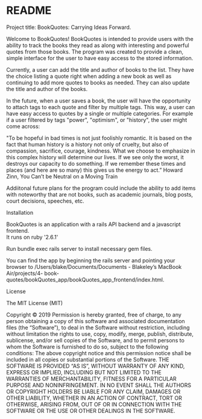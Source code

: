 # README

Project title: BookQuotes: Carrying Ideas Forward.

Welcome to BookQuotes! BookQuotes is intended to provide users with the ability to track the books they read as along with interesting and powerful quotes from those books. The program was created to provide a clean, simple interface for the user to have easy access to the stored information. 

Currently, a user can add the title and author of books to the list. They have the choice listing a quote right when adding a new book as well as continuing to add more quotes to books as needed. They can also update the title and author of the books.  

In the future, when a user saves a book, the user will have the opportunity to attach tags to each quote and filter by multiple tags. This way, a user can have easy access to quotes by a single or multiple categories. For example if a user filtered by tags "power", "optimism", or "history", the user might come across:

"To be hopeful in bad times is not just foolishly romantic. It is based on the fact that human history is a history not only of cruelty, but also of compassion, sacrifice, courage, kindness. What we choose to emphasize in this complex history will determine our lives. If we see only the worst, it destroys our capacity to do something. If we remember these times and places (and here are so many) this gives us the energy to act.” Howard Zinn, You Can’t be Neutral on a Moving Train 

Addiitonal future plans for the program could include the ability to add items with noteworthy that are not books, such as academic journals, blog posts, court decisions, speeches, etc.

  
Installation

BookQuotes is an application with a rails API backend and a javascript frontend.  
It runs on ruby '2.6.1'

Run bundle exec rails server to install necessary gem files. 

You can find the app by beginning the rails server and pointing your browser to /Users/blake/Documents/Documents - Blakeley’s MacBook Air/projects/4- book-quotes/bookQuotes_app/bookQuotes_app_frontend/index.html. 


License

The MIT License (MIT)

Copyright © 2019 <Blakeley Decktor>
Permission is hereby granted, free of charge, to any person obtaining a copy of this software and associated documentation files (the “Software”), to deal in the Software without restriction, including without limitation the rights to use, copy, modify, merge, publish, distribute, sublicense, and/or sell copies of the Software, and to permit persons to whom the Software is furnished to do so, subject to the following conditions:
The above copyright notice and this permission notice shall be included in all copies or substantial portions of the Software.
THE SOFTWARE IS PROVIDED “AS IS”, WITHOUT WARRANTY OF ANY KIND, EXPRESS OR IMPLIED, INCLUDING BUT NOT LIMITED TO THE WARRANTIES OF MERCHANTABILITY, FITNESS FOR A PARTICULAR PURPOSE AND NONINFRINGEMENT. IN NO EVENT SHALL THE AUTHORS OR COPYRIGHT HOLDERS BE LIABLE FOR ANY CLAIM, DAMAGES OR OTHER LIABILITY, WHETHER IN AN ACTION OF CONTRACT, TORT OR OTHERWISE, ARISING FROM, OUT OF OR IN CONNECTION WITH THE SOFTWARE OR THE USE OR OTHER DEALINGS IN THE SOFTWARE.


